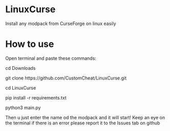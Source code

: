 # LinuxCurse
Install any modpack from CurseForge on linux easily

<h1>How to use</h1>

<p>Open terminal and paste these commands:</p>
<p>cd Downloads</p>
<p>git clone https://github.com/CustomCheat/LinuxCurse.git</p>
<p>cd LinuxCurse</p>
<p>pip install -r requirements.txt</p>
<p>python3 main.py</p>
<p>Then u just enter the name od the modpack and it will start! Keep an eye on the terminal if there is an error please report it to the Issues tab on github</p>


